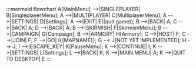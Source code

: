 :::mermaid
flowchart
    A[MainMenu] -->|SINGLEPLAYER| B[SingleplayerMenu];
    A -->|MULTIPLAYER| C[MultiplayerMenu];
    A -->|SETTINGS| D[Settings];
    A -->|EXIT| E((quit game));
    B -->|BACK| A;
    C -->|BACK| A;
    D -->|BACK| A;
    B -->|SKIRMISH| F[SkirmishMenu];
    B -->|CAMPAIGN| G[Campaign];
    B -->|ARMORY| H[Armory];
    C -->|HOST| F;
    C -->|JOIN| F;
    F -->|GO| I{{MAPNAME}};
    G --> J[NOT YET IMPLEMENTED];
    H --> J;
    I -->|ESCAPE_KEY| K[PauseMenu];
    K -->|CONTINUE| I;
    K -->|SETTINGS| L[Settings];
    L -->|BACK| K;
    K -->|MAIN MENU| A;
    K -->|QUIT TO DESKTOP| E
:::
